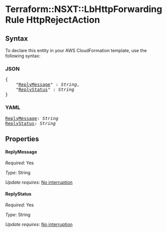# Terraform::NSXT::LbHttpForwardingRule HttpRejectAction

## Syntax

To declare this entity in your AWS CloudFormation template, use the following syntax:

### JSON

<pre>
{
    "<a href="#replymessage" title="ReplyMessage">ReplyMessage</a>" : <i>String</i>,
    "<a href="#replystatus" title="ReplyStatus">ReplyStatus</a>" : <i>String</i>
}
</pre>

### YAML

<pre>
<a href="#replymessage" title="ReplyMessage">ReplyMessage</a>: <i>String</i>
<a href="#replystatus" title="ReplyStatus">ReplyStatus</a>: <i>String</i>
</pre>

## Properties

#### ReplyMessage

_Required_: Yes

_Type_: String

_Update requires_: [No interruption](https://docs.aws.amazon.com/AWSCloudFormation/latest/UserGuide/using-cfn-updating-stacks-update-behaviors.html#update-no-interrupt)

#### ReplyStatus

_Required_: Yes

_Type_: String

_Update requires_: [No interruption](https://docs.aws.amazon.com/AWSCloudFormation/latest/UserGuide/using-cfn-updating-stacks-update-behaviors.html#update-no-interrupt)

